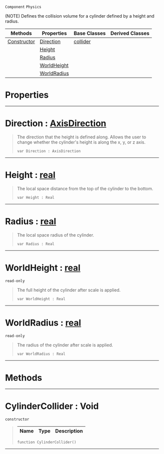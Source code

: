  `Component` `Physics`



(NOTE) Defines the collision volume for a cylinder defined by a height and radius.

|Methods|Properties|Base Classes|Derived Classes|
|---|---|---|---|
|[ Constructor](https://github.com/ZilchEngine/ZilchDocs/blob/master/code_reference/class_reference/cylindercollider.md#cylindercollider-void)|[ Direction](https://github.com/ZilchEngine/ZilchDocs/blob/master/code_reference/class_reference/cylindercollider.md#direction-zilch-engine-do)|[collider](https://github.com/ZilchEngine/ZilchDocs/blob/master/code_reference/class_reference/collider.md)| |
| |[ Height](https://github.com/ZilchEngine/ZilchDocs/blob/master/code_reference/class_reference/cylindercollider.md#height-zilch-engine-docum)| | |
| |[ Radius](https://github.com/ZilchEngine/ZilchDocs/blob/master/code_reference/class_reference/cylindercollider.md#radius-zilch-engine-docum)| | |
| |[ WorldHeight](https://github.com/ZilchEngine/ZilchDocs/blob/master/code_reference/class_reference/cylindercollider.md#worldheight-zilch-engine)| | |
| |[ WorldRadius](https://github.com/ZilchEngine/ZilchDocs/blob/master/code_reference/class_reference/cylindercollider.md#worldradius-zilch-engine)| | |


 #  Properties


---  
 #  Direction : [AxisDirection](https://github.com/ZilchEngine/ZilchDocs/blob/master/code_reference/enum_reference.md#axisdirection)

> The direction that the height is defined along. Allows the user to change whether the cylinder's height is along the x, y, or z axis.
> ``` lang=cpp, name=Nada
> var Direction : AxisDirection


---  
 #  Height : [real](https://github.com/ZilchEngine/ZilchDocs/blob/master/code_reference/nada_base_types/real.md)

> The local space distance from the top of the cylinder to the bottom.
> ``` lang=cpp, name=Nada
> var Height : Real


---  
 #  Radius : [real](https://github.com/ZilchEngine/ZilchDocs/blob/master/code_reference/nada_base_types/real.md)

> The local space radius of the cylinder.
> ``` lang=cpp, name=Nada
> var Radius : Real


---  
 #  WorldHeight : [real](https://github.com/ZilchEngine/ZilchDocs/blob/master/code_reference/nada_base_types/real.md)

 `read-only`

> The full height of the cylinder after scale is applied.
> ``` lang=cpp, name=Nada
> var WorldHeight : Real


---  
 #  WorldRadius : [real](https://github.com/ZilchEngine/ZilchDocs/blob/master/code_reference/nada_base_types/real.md)

 `read-only`

> The radius of the cylinder after scale is applied.
> ``` lang=cpp, name=Nada
> var WorldRadius : Real


---  
 #  Methods


---  
 #  CylinderCollider : Void

 `constructor`

> 
> |Name|Type|Description|
> |---|---|---|
> ``` lang=cpp, name=Nada
> function CylinderCollider()
> ``` 


---  
 

 